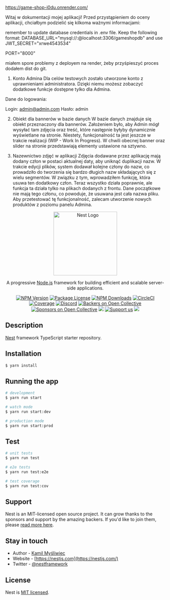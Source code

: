 https://game-shop-i0du.onrender.com/

Witaj w dokumentacji mojej aplikacji!
Przed przystąpieniem do oceny aplikacji, chciałbym podzielić się kilkoma ważnymi informacjami:

remember to update database credentials in .env file. Keep the following format: 
DATABASE_URL="mysql://<yourDbUserName>:<yourDbPassword>@localhost:3306/gameshopdb"
and use
JWT_SECRET="xrwe4543534"

PORT="8000"

miałem spore problemy z deployem na render, żeby przyśpieszyć proces dodałem dist do git.

1. Konto Admina
Dla celów testowych zostało utworzone konto z uprawnieniami administratora. Dzięki niemu możesz zobaczyć dodatkowe funkcje dostępne tylko dla Admina.

Dane do logowania:

Login: admin@admin.com
Hasło: admin


2. Obiekt dla bannerów w bazie danych
W bazie danych znajduje się obiekt przeznaczony dla bannerów. Założeniem było, aby Admin mógł wysyłać tam zdjęcia oraz treść, które następnie byłyby dynamicznie wyświetlane na stronie. Niestety, funkcjonalność ta jest jeszcze w trakcie realizacji (WIP - Work In Progress). W chwili obecnej banner oraz slider na stronie przedstawiają elementy ustawione na sztywno.

3. Nazewnictwo zdjęć w aplikacji
Zdjęcia dodawane przez aplikację mają dodany człon w postaci aktualnej daty, aby uniknąć duplikacji nazw. W trakcie edycji plików, system dodawał kolejne człony do nazw, co prowadziło do tworzenia się bardzo długich nazw składających się z wielu segmentów. W związku z tym, wprowadziłem funkcję, która usuwa ten dodatkowy człon. Teraz wszystko działa poprawnie, ale funkcja ta działa tylko na plikach dodanych z frontu. Dane początkowe nie mają tego członu, co powoduje, że usuwana jest cała nazwa pliku. Aby przetestować tę funkcjonalność, zalecam utworzenie nowych produktów z poziomu panelu Admina.


<p align="center">
  <a href="http://nestjs.com/" target="blank"><img src="https://nestjs.com/img/logo-small.svg" width="200" alt="Nest Logo" /></a>
</p>

[circleci-image]: https://img.shields.io/circleci/build/github/nestjs/nest/master?token=abc123def456
[circleci-url]: https://circleci.com/gh/nestjs/nest

  <p align="center">A progressive <a href="http://nodejs.org" target="_blank">Node.js</a> framework for building efficient and scalable server-side applications.</p>
    <p align="center">
<a href="https://www.npmjs.com/~nestjscore" target="_blank"><img src="https://img.shields.io/npm/v/@nestjs/core.svg" alt="NPM Version" /></a>
<a href="https://www.npmjs.com/~nestjscore" target="_blank"><img src="https://img.shields.io/npm/l/@nestjs/core.svg" alt="Package License" /></a>
<a href="https://www.npmjs.com/~nestjscore" target="_blank"><img src="https://img.shields.io/npm/dm/@nestjs/common.svg" alt="NPM Downloads" /></a>
<a href="https://circleci.com/gh/nestjs/nest" target="_blank"><img src="https://img.shields.io/circleci/build/github/nestjs/nest/master" alt="CircleCI" /></a>
<a href="https://coveralls.io/github/nestjs/nest?branch=master" target="_blank"><img src="https://coveralls.io/repos/github/nestjs/nest/badge.svg?branch=master#9" alt="Coverage" /></a>
<a href="https://discord.gg/G7Qnnhy" target="_blank"><img src="https://img.shields.io/badge/discord-online-brightgreen.svg" alt="Discord"/></a>
<a href="https://opencollective.com/nest#backer" target="_blank"><img src="https://opencollective.com/nest/backers/badge.svg" alt="Backers on Open Collective" /></a>
<a href="https://opencollective.com/nest#sponsor" target="_blank"><img src="https://opencollective.com/nest/sponsors/badge.svg" alt="Sponsors on Open Collective" /></a>
  <a href="https://paypal.me/kamilmysliwiec" target="_blank"><img src="https://img.shields.io/badge/Donate-PayPal-ff3f59.svg"/></a>
    <a href="https://opencollective.com/nest#sponsor"  target="_blank"><img src="https://img.shields.io/badge/Support%20us-Open%20Collective-41B883.svg" alt="Support us"></a>
  <a href="https://twitter.com/nestframework" target="_blank"><img src="https://img.shields.io/twitter/follow/nestframework.svg?style=social&label=Follow"></a>
</p>
  <!--[![Backers on Open Collective](https://opencollective.com/nest/backers/badge.svg)](https://opencollective.com/nest#backer)
  [![Sponsors on Open Collective](https://opencollective.com/nest/sponsors/badge.svg)](https://opencollective.com/nest#sponsor)-->

## Description

[Nest](https://github.com/nestjs/nest) framework TypeScript starter repository.

## Installation

```bash
$ yarn install
```

## Running the app

```bash
# development
$ yarn run start

# watch mode
$ yarn run start:dev

# production mode
$ yarn run start:prod
```

## Test

```bash
# unit tests
$ yarn run test

# e2e tests
$ yarn run test:e2e

# test coverage
$ yarn run test:cov
```

## Support

Nest is an MIT-licensed open source project. It can grow thanks to the sponsors and support by the amazing backers. If you'd like to join them, please [read more here](https://docs.nestjs.com/support).

## Stay in touch

- Author - [Kamil Myśliwiec](https://kamilmysliwiec.com)
- Website - [https://nestjs.com](https://nestjs.com/)
- Twitter - [@nestframework](https://twitter.com/nestframework)

## License

Nest is [MIT licensed](LICENSE).
